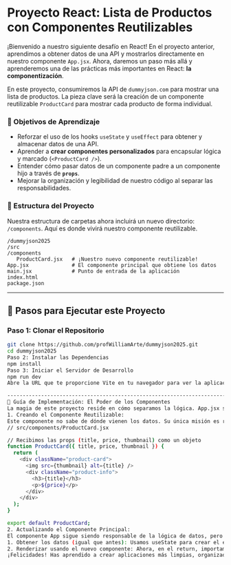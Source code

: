 # Proyecto React: Lista de Productos con Componentes Reutilizables

¡Bienvenido a nuestro siguiente desafío en React! En el proyecto anterior, aprendimos a obtener datos de una API y mostrarlos directamente en nuestro componente `App.jsx`. Ahora, daremos un paso más allá y aprenderemos una de las prácticas más importantes en React: **la componentización**.

En este proyecto, consumiremos la API de `dummyjson.com` para mostrar una lista de productos. La pieza clave será la creación de un componente reutilizable `ProductCard` para mostrar cada producto de forma individual.

### 🎯 Objetivos de Aprendizaje

*   Reforzar el uso de los hooks `useState` y `useEffect` para obtener y almacenar datos de una API.
*   Aprender a **crear componentes personalizados** para encapsular lógica y marcado (`<ProductCard />`).
*   Entender cómo pasar datos de un componente padre a un componente hijo a través de **`props`**.
*   Mejorar la organización y legibilidad de nuestro código al separar las responsabilidades.

### 📂 Estructura del Proyecto

Nuestra estructura de carpetas ahora incluirá un nuevo directorio: `/components`. Aquí es donde vivirá nuestro componente reutilizable.
```
/dummyjson2025
/src
/components
   ProductCard.jsx   # ¡Nuestro nuevo componente reutilizable!
App.jsx              # El componente principal que obtiene los datos
main.jsx             # Punto de entrada de la aplicación
index.html
package.json
```
---

## 🚀 Pasos para Ejecutar este Proyecto

### Paso 1: Clonar el Repositorio
```bash
git clone https://github.com/profWilliamArte/dummyjson2025.git
cd dummyjson2025
Paso 2: Instalar las Dependencias
npm install
Paso 3: Iniciar el Servidor de Desarrollo
npm run dev
Abre la URL que te proporcione Vite en tu navegador para ver la aplicación en acción.

--------------------------------------------------------------------------------
📖 Guía de Implementación: El Poder de los Componentes
La magia de este proyecto reside en cómo separamos la lógica. App.jsx se encargará de obtener los datos, mientras que ProductCard.jsx se encargará de mostrarlos de forma bonita.
1. Creando el Componente Reutilizable: 
Este componente no sabe de dónde vienen los datos. Su única misión es recibir un producto a través de props y renderizar su información. Esto lo hace increíblemente reutilizable.
// src/components/ProductCard.jsx

// Recibimos las props (title, price, thumbnail) como un objeto
function ProductCard({ title, price, thumbnail }) {
  return (
    <div className="product-card">
      <img src={thumbnail} alt={title} />
      <div className="product-info">
        <h3>{title}</h3>
        <p>${price}</p>
      </div>
    </div>
  );
}

export default ProductCard;
2. Actualizando el Componente Principal: 
El componente App sigue siendo responsable de la lógica de datos, pero ahora su tarea de renderizado es mucho más simple: solo tiene que importar y usar el componente ProductCard.
1. Obtener los datos (igual que antes): Usamos useState para crear el estado products y useEffect para hacer la petición a https://dummyjson.com/products.
2. Renderizar usando el nuevo componente: Ahora, en el return, importamos ProductCard y, dentro del .map(), en lugar de escribir todo el HTML, simplemente renderizamos nuestro componente pasándole los datos de cada producto como props.
¡Felicidades! Has aprendido a crear aplicaciones más limpias, organizadas y escalables al dividir tu interfaz en componentes reutilizables.

